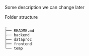 Some description we can change later

Folder structure 

```
.
├── README.md
├── backend
├── dataproc
├── frontend
└── temp
```